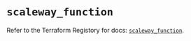 # `scaleway_function`

Refer to the Terraform Registory for docs: [`scaleway_function`](https://www.terraform.io/docs/providers/scaleway/r/function).
